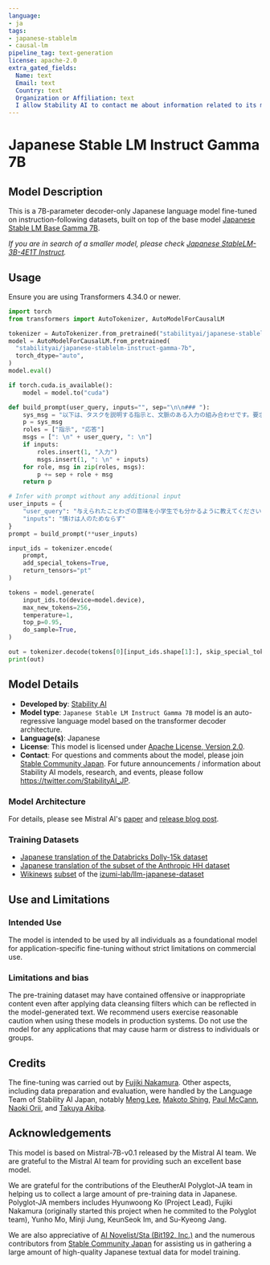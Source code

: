 ```yaml
---
language:
- ja
tags:
- japanese-stablelm
- causal-lm
pipeline_tag: text-generation
license: apache-2.0
extra_gated_fields:
  Name: text
  Email: text
  Country: text
  Organization or Affiliation: text
  I allow Stability AI to contact me about information related to its models and research: checkbox
---
```


# Japanese Stable LM Instruct Gamma 7B

## Model Description

This is a 7B-parameter decoder-only Japanese language model fine-tuned on instruction-following datasets, built on top of the base model [Japanese Stable LM Base Gamma 7B](https://huggingface.co/stabilityai/japanese-stablelm-base-gamma-7b).

*If you are in search of a smaller model, please check [Japanese StableLM-3B-4E1T Instruct](https://huggingface.co/stabilityai/japanese-stablelm-3b-4e1t-base/blob/main/README.md).*

## Usage

Ensure you are using Transformers 4.34.0 or newer.

```python
import torch
from transformers import AutoTokenizer, AutoModelForCausalLM

tokenizer = AutoTokenizer.from_pretrained("stabilityai/japanese-stablelm-instruct-gamma-7b")
model = AutoModelForCausalLM.from_pretrained(
  "stabilityai/japanese-stablelm-instruct-gamma-7b",
  torch_dtype="auto",
)
model.eval()

if torch.cuda.is_available():
    model = model.to("cuda")

def build_prompt(user_query, inputs="", sep="\n\n### "):
    sys_msg = "以下は、タスクを説明する指示と、文脈のある入力の組み合わせです。要求を適切に満たす応答を書きなさい。"
    p = sys_msg
    roles = ["指示", "応答"]
    msgs = [": \n" + user_query, ": \n"]
    if inputs:
        roles.insert(1, "入力")
        msgs.insert(1, ": \n" + inputs)
    for role, msg in zip(roles, msgs):
        p += sep + role + msg
    return p

# Infer with prompt without any additional input
user_inputs = {
    "user_query": "与えられたことわざの意味を小学生でも分かるように教えてください。",
    "inputs": "情けは人のためならず"
}
prompt = build_prompt(**user_inputs)

input_ids = tokenizer.encode(
    prompt, 
    add_special_tokens=True, 
    return_tensors="pt"
)

tokens = model.generate(
    input_ids.to(device=model.device),
    max_new_tokens=256,
    temperature=1,
    top_p=0.95,
    do_sample=True,
)

out = tokenizer.decode(tokens[0][input_ids.shape[1]:], skip_special_tokens=True).strip()
print(out)
```

## Model Details

* **Developed by**: [Stability AI](https://stability.ai/)
* **Model type**: `Japanese Stable LM Instruct Gamma 7B` model is an auto-regressive language model based on the transformer decoder architecture.
* **Language(s)**: Japanese
* **License**: This model is licensed under [Apache License, Version 2.0](https://www.apache.org/licenses/LICENSE-2.0).
* **Contact**: For questions and comments about the model, please join [Stable Community Japan](https://discord.gg/StableJP). For future announcements / information about Stability AI models, research, and events, please follow https://twitter.com/StabilityAI_JP.

### Model Architecture

For details, please see Mistral AI's [paper](https://arxiv.org/abs/2310.06825) and [release blog post](https://mistral.ai/news/announcing-mistral-7b/). 


### Training Datasets

- [Japanese translation of the Databricks Dolly-15k dataset](https://huggingface.co/datasets/kunishou/databricks-dolly-15k-ja)
- [Japanese translation of the subset of the Anthropic HH dataset](https://huggingface.co/datasets/fujiki/japanese_hh-rlhf-49k)
- [Wikinews](https://ja.wikinews.org/wi) [subset](https://huggingface.co/datasets/fujiki/llm-japanese-dataset_wikinews) of the [izumi-lab/llm-japanese-dataset](https://huggingface.co/datasets/izumi-lab/llm-japanese-dataset)



## Use and Limitations

### Intended Use

The model is intended to be used by all individuals as a foundational model for application-specific fine-tuning without strict limitations on commercial use.

### Limitations and bias

The pre-training dataset may have contained offensive or inappropriate content even after applying data cleansing filters which can be reflected in the model-generated text. We recommend users exercise reasonable caution when using these models in production systems. Do not use the model for any applications that may cause harm or distress to individuals or groups.

## Credits

The fine-tuning was carried out by [Fujiki Nakamura](https://huggingface.co/fujiki).
Other aspects, including data preparation and evaluation, were handled by the Language Team of Stability AI Japan, notably [Meng Lee](https://huggingface.co/leemeng), [Makoto Shing](https://huggingface.co/mkshing), [Paul McCann](https://huggingface.co/polm-stability), [Naoki Orii](https://huggingface.co/mrorii), and  [Takuya Akiba](https://huggingface.co/iwiwi).


## Acknowledgements

This model is based on Mistral-7B-v0.1 released by the Mistral AI team. We are grateful to the Mistral AI team for providing such an excellent base model.

We are grateful for the contributions of the EleutherAI Polyglot-JA team in helping us to collect a large amount of pre-training data in Japanese. Polyglot-JA members includes Hyunwoong Ko (Project Lead), Fujiki Nakamura (originally started this project when he commited to the Polyglot team), Yunho Mo, Minji Jung, KeunSeok Im, and Su-Kyeong Jang.

We are also appreciative of [AI Novelist/Sta (Bit192, Inc.)](https://ai-novel.com/index.php) and the numerous contributors from [Stable Community Japan](https://discord.gg/VPrcE475HB) for assisting us in gathering a large amount of high-quality Japanese textual data for model training.

